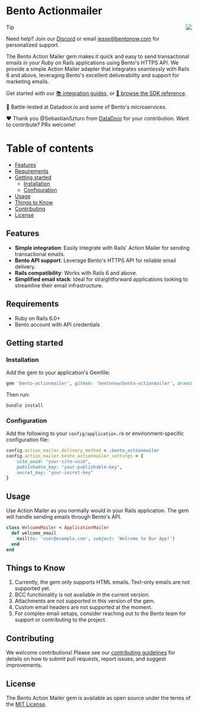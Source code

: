 # Bento Actionmailer
<img align="right" src="https://app.bentonow.com/brand/logoanim.gif">

> [!TIP]
> Need help? Join our [Discord](https://discord.gg/ssXXFRmt5F) or email jesse@bentonow.com for personalized support.

The Bento Action Mailer gem makes it quick and easy to send transactional emails in your Ruby on Rails applications using Bento's HTTPS API. We provide a simple Action Mailer adapter that integrates seamlessly with Rails 6 and above, leveraging Bento's excellent deliverability and support for marketing emails.

Get started with our [📚 integration guides](https://docs.bentonow.com), or [📘 browse the SDK reference](https://docs.bentonow.com/subscribers).

🐶 Battle-tested at Datadoor.io and some of Bento's microservices.

❤️ Thank you @SebastianSzturo from [DataDoor](https://datadoor.io) for your contribution. Want to contribute? PRs welcome!


Table of contents
=================

<!--ts-->
* [Features](#features)
* [Requirements](#requirements)
* [Getting started](#getting-started)
    * [Installation](#installation)
    * [Configuration](#configuration)
* [Usage](#usage)
* [Things to Know](#things-to-know)
* [Contributing](#contributing)
* [License](#license)
<!--te-->

## Features

* **Simple integration**: Easily integrate with Rails' Action Mailer for sending transactional emails.
* **Bento API support**: Leverage Bento's HTTPS API for reliable email delivery.
* **Rails compatibility**: Works with Rails 6 and above.
* **Simplified email stack**: Ideal for straightforward applications looking to streamline their email infrastructure.

## Requirements

- Ruby on Rails 6.0+
- Bento account with API credentials

## Getting started

### Installation

Add the gem to your application's Gemfile:

```ruby
gem 'bento-actionmailer', github: 'bentonow/bento-actionmailer', branch: 'main'
```

Then run:

```bash
bundle install
```

### Configuration

Add the following to your `config/application.rb` or environment-specific configuration file:

```ruby
config.action_mailer.delivery_method = :bento_actionmailer
config.action_mailer.bento_actionmailer_settings = {
    site_uuid: "your-site-uuid",
    publishable_key: "your-publishable-key",
    secret_key: "your-secret-key"
}
```

## Usage

Use Action Mailer as you normally would in your Rails application. The gem will handle sending emails through Bento's API.

```ruby
class WelcomeMailer < ApplicationMailer
  def welcome_email
    mail(to: 'user@example.com', subject: 'Welcome to Our App!')
  end
end
```

## Things to Know

1. Currently, the gem only supports HTML emails. Text-only emails are not supported yet.
2. BCC functionality is not available in the current version.
3. Attachments are not supported in this version of the gem.
4. Custom email headers are not supported at the moment.
5. For complex email setups, consider reaching out to the Bento team for support or contributing to the project.

## Contributing

We welcome contributions! Please see our [contributing guidelines](CODE_OF_CONDUCT.md) for details on how to submit pull requests, report issues, and suggest improvements.

## License

The Bento Action Mailer gem is available as open source under the terms of the [MIT License](LICENSE.md).
